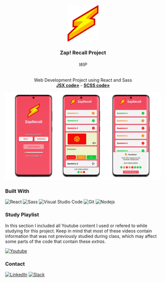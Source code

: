 <div id="top"></div>
<!-- PROJECT LOGO -->
<br />
<div align="center">
  <a href="https://github.com/NivaldoFarias/projeto8-zaprecall">
    <img src="https://github.com/NivaldoFarias/projeto8-zaprecall/blob/main/src/assets/logo.png" alt="Logo" width="100">
  </a>

<h3 align="center">Zap! Recall Project</h3>
  <h6 align="center">WIP</h6>
  <p align="center">
    Web Development Project using React and Sass
    <br />
    <a href="https://github.com/NivaldoFarias/projeto8-zaprecall/tree/main/src"><strong>JSX code»</strong></a>
    -
    <a href="https://github.com/NivaldoFarias/projeto8-zaprecall/blob/main/src/index.scss"><strong>SCSS code»</strong></a>
</div>

![Banner](https://github.com/NivaldoFarias/projeto8-zaprecall/blob/main/src/assets/zaprecall-showroom.png?raw=true)

<!-- ABOUT THE PROJECT -->

### Built With

![React](https://img.shields.io/badge/React-20232A?style=for-the-badge&logo=react&logoColor=61DAFB)
![Sass](https://img.shields.io/badge/Sass-CC6699?style=for-the-badge&logo=sass&logoColor=white)
![Visual Studio Code](https://img.shields.io/badge/Visual%20Studio%20Code-0078d7.svg?style=for-the-badge&logo=visual-studio-code&logoColor=white)
![Git](https://img.shields.io/badge/git-%23F05033.svg?style=for-the-badge&logo=git&logoColor=white)
![Nodejs](https://img.shields.io/badge/Node.js-43853D?style=for-the-badge&logo=node.js&logoColor=white)

<!-- Study Playlist -->

### Study Playlist

In this section I included all Youtube content I used or refered to while studying for this project. Keep in mind that most of these videos contain information that was not previously studied during class, which may affect some parts of the code that contain these _extras_.

<a href="https://youtube.com/playlist?list=PLoZj33I2-ANTWqU331l3ZGlZV8I7rr5ZN">![Youtube](https://img.shields.io/badge/YouTube-FF0000?style=for-the-badge&logo=youtube&logoColor=white)</a>

<!-- CONTACT -->

### Contact

[![LinkedIn][linkedin-shield]][linkedin-url]
[![Slack][slack-shield]][slack-url]

<!-- MARKDOWN LINKS & IMAGES -->
<!-- https://www.markdownguide.org/basic-syntax/#reference-style-links -->

[linkedin-shield]: https://img.shields.io/badge/-LinkedIn-black.svg?style=for-the-badge&logo=linkedin&colorB=blue
[linkedin-url]: https://www.linkedin.com/in/nivaldofarias/
[slack-shield]: https://img.shields.io/badge/Slack-4A154B?style=for-the-badge&logo=slack&logoColor=white
[slack-url]: https://driventurmas.slack.com/team/U02T6V2D8D8/
